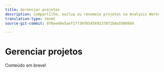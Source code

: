 ```yaml
---
title: Gerenciar projetos
description: Compartilhe, exclua ou renomeie projetos na Analysis Workspace.
translation-type: tm+mt
source-git-commit: 076ee40e5aef1773976545692378f1b8a55089d4

---
```



# Gerenciar projetos

Conteúdo em breve!
